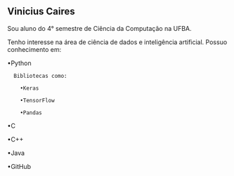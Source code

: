 ## Vinicius Caires


Sou aluno do 4° semestre de Ciência da Computação na UFBA.


Tenho interesse na área de ciência de dados e inteligência artificial.
Possuo conhecimento em:

  •Python
  
      Bibliotecas como:
       
        •Keras
      
        •TensorFlow
      
        •Pandas
      
  •C
  
  •C++
  
  •Java
  
  •GitHub
  
